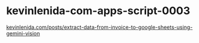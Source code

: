 # kevinlenida-com-apps-script-0003
[kevinlenida.com/posts/extract-data-from-invoice-to-google-sheets-using-gemini-vision](https://kevinlenida.com/posts/extract-data-from-invoice-to-google-sheets-using-gemini-vision)

